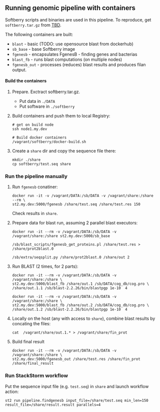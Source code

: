 ## Running genomic pipeline with containers

Softberry scripts and binaries are used in this pipeline. To reproduce, get `softberry.tar.gz` from [TBD]().

The following containers are built:

* `blast` - basic (TODO: use opensource blast from dockerhub)
* `sb_base` - base Softberry image
* `fgenesb` - encapsulates FgenesB - finding genes and bacterias
* `blast_fb` - runs blast computations (on multiple nodes)
* `fgenesb_out` - processes (reduces) blast results and produces filan output.

#### Build the containers

1. Prepare. Exctract softberry.tar.gz.
    * Put data in `./DATA`
    * Put software in `./softberry`

2. Build containers and push them to local Registry:

    ```
    # get on build node
    ssh node1.my.dev

    # Build docker containers
    /vagrant/softberry/docker-build.sh
    ```
3. Create a `share` dir and copy the sequence file there:

    ```
    mkdir ./share
    cp softberry/test.seq share
    ```


### Run the pipeline manually

1. Run `fgenesb` conatiner:

    ```
    docker run -it -v /vagrant/DATA:/sb/DATA -v /vagrant/share:/share  --rm \
    st2.my.dev:5000/fgenesb /share/test.seq /share/test.res 150
    ```

   Check results in `share`.

2. Prepare data for blast run, assuming 2 parallel blast executors:

    ```
    docker run -it --rm -v /vagrant/DATA:/sb/DATA -v /vagrant/share:/share st2.my.dev:5000/sb_base
    
    /sb/blast_scripts/fgenesb_get_proteins.pl /share/test.res > /share/prot2blast.0
    
    /sb/extra/seqsplit.py /share/prot2blast.0 /share/out 2
    ```

3. Run BLAST (2 times, for 2 parts):

    ```
    docker run -it --rm -v /vagrant/DATA:/sb/DATA -v /vagrant/share:/share \
    st2.my.dev:5000/blast_fb /share/out.1 /sb/DATA/cog_db/cog.pro \
    /share/out.1.1 /sb/blast-2.2.26/bin/blastpgp 1e-10  4
    
    docker run -it --rm -v /vagrant/DATA:/sb/DATA -v /vagrant/share:/share \
    st2.my.dev:5000/blast_fb /share/out.2 /sb/DATA/cog_db/cog.pro \
    /share/out.1.2 /sb/blast-2.2.26/bin/blastpgp 1e-10  4
    ```

4. Locally on the host (any with access to `share`), combine blast results by concating the files:

    ```
    cat  /vagrant/share/out.1.* > /vagrant/share/fin_prot
    ```

5. Build final result
    ```
    docker run -it --rm -v /vagrant/DATA:/sb/DATA -v /vagrant/share:/share \
    st2.my.dev:5000/fgenesb_out /share/test.res /share/fin_prot /share/final_result
    ```

### Run StackStorm workflow
Put the sequence input file (e.g. `test.seq`) in `share` and launch workflow action:

```
st2 run pipeline.findgenesb input_file=/share/test.seq min_len=150 result_file=/share/result.result parallels=4
```